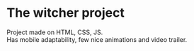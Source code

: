 # The witcher project <br />
Project made on HTML, CSS, JS. <br />
Has mobile adaptability, few nice animations and video trailer. <br />
